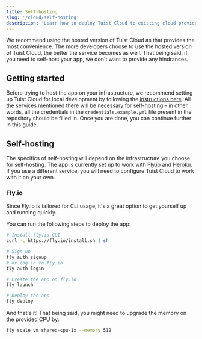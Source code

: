 ```yaml
---
title: Self-hosting
slug: '/cloud/self-hosting'
description: 'Learn how to deploy Tuist Cloud to existing cloud providers like Fly.io or Heroku.'
---
```


We recommend using the hosted version of Tuist Cloud as that provides the most convenience. The more developers choose to use the hosted version of Tuist Cloud, the better the service becomes as well. That being said, if you need to self-host your app, we don't want to provide any hindrances.

## Getting started

Before trying to host the app on your infrastructure, we recommend setting up Tuist Cloud for local development by following the [instructions here](./contributing.md). All the services mentioned there will be necessary for self-hosting – in other words, all the credentials in the `credentials.example.yml` file present in the repository should be filled in. Once you are done, you can continue further in this guide.

## Self-hosting

The specifics of self-hosting will depend on the infrastructure you choose for self-hosting. The app is currently set up to work with [Fly.io](https://fly.io/) and [Heroku](https://www.heroku.com/). If you use a different service, you will need to configure Tuist Cloud to work with it on your own.

### Fly.io

Since Fly.io is tailored for CLI usage, it's a great option to get yourself up and running quickly.

You can run the following steps to deploy the app:
```bash
# Install fly.io CLI
curl -L https://fly.io/install.sh | sh

# Sign up
fly auth signup
# or log in to fly.io
fly auth login

# Create the app on fly.io
fly launch

# Deploy the app
fly deploy
```

And that's it! That being said, you might need to upgrade the memory on the provided CPU by:
```bash
fly scale vm shared-cpu-1x --memory 512
```